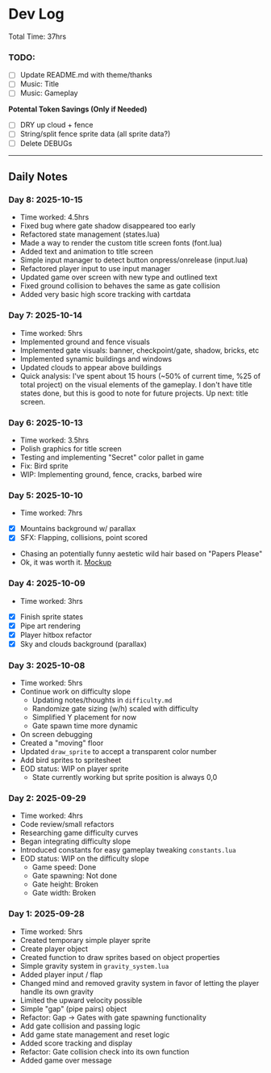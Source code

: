 # Dev Log
Total Time: 37hrs

### TODO:

- [ ] Update README.md with theme/thanks
- [ ] Music: Title
- [ ] Music: Gameplay

**Potental Token Savings (Only if Needed)**
- [ ] DRY up cloud + fence
- [ ] String/split fence sprite data (all sprite data?)
- [ ] Delete DEBUGs

---

## Daily Notes

### Day 8: 2025-10-15 

- Time worked: 4.5hrs
- Fixed bug where gate shadow disappeared too early
- Refactored state management (states.lua)
- Made a way to render the custom title screen fonts (font.lua)
- Added text and animation to title screen
- Simple input manager to detect button onpress/onrelease (input.lua)
- Refactored player input to use input manager
- Updated game over screen with new type and outlined text
- Fixed ground collision to behaves the same as gate collision
- Added very basic high score tracking with cartdata



### Day 7: 2025-10-14

- Time worked: 5hrs
- Implemented ground and fence visuals
- Implemented gate visuals: banner, checkpoint/gate, shadow, bricks, etc
- Implemented synamic buildings and windows
- Updated clouds to appear above buildings
- Quick analysis: I've spent about 15 hours (~50% of current time, %25 of total project) on the visual elements of the gameplay. I don't have title states done, but this is good to note for future projects. Up next: title screen.

### Day 6: 2025-10-13

- Time worked: 3.5hrs
- Polish graphics for title screen
- Testing and implementing "Secret" color pallet in game
- Fix: Bird sprite
- WIP: Implementing ground, fence, cracks, barbed wire

### Day 5: 2025-10-10 

- Time worked: 7hrs
- [x] Mountains background w/ parallax
- [x] SFX: Flapping, collisions, point scored
- Chasing an potentially funny aestetic wild hair based on "Papers Please"
- Ok, it was worth it. [Mockup](/art/flappy-arstotzka.png)

### Day 4: 2025-10-09

- Time worked: 3hrs
- [x] Finish sprite states
- [x] Pipe art rendering
- [x] Player hitbox refactor
- [x] Sky and clouds background (parallax)

### Day 3: 2025-10-08

- Time worked: 5hrs
- Continue work on difficulty slope
    - Updating notes/thoughts in `difficulty.md`
    - Randomize gate sizing (w/h) scaled with difficulty
    - Simplified Y placement for now
    - Gate spawn time more dynamic
- On screen debugging
- Created a "moving" floor
- Updated `draw_sprite` to accept a transparent color number
- Add bird sprites to spritesheet
- EOD status: WIP on player sprite
    - State currently working but sprite position is always 0,0

### Day 2: 2025-09-29

- Time worked: 4hrs
- Code review/small refactors
- Researching game difficulty curves
- Began integrating difficulty slope
- Introduced constants for easy gameplay tweaking `constants.lua`
- EOD status: WIP on the difficulty slope
    - Game speed: Done
    - Gate spawning: Not done
    - Gate height: Broken
    - Gate width: Broken


### Day 1: 2025-09-28

- Time worked: 5hrs
- Created temporary simple player sprite
- Create player object
- Created function to draw sprites based on object properties
- Simple gravity system in `gravity_system.lua`
- Added player input / flap
- Changed mind and removed gravity system in favor of letting the player handle its own gravity
- Limited the upward velocity possible
- Simple "gap" (pipe pairs) object
- Refactor: Gap -> Gates with gate spawning functionality
- Add gate collision and passing logic
- Add game state management and reset logic
- Added score tracking and display
- Refactor: Gate collision check into its own function
- Added game over message